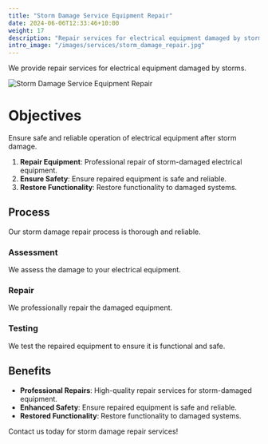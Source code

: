 ```yaml
---
title: "Storm Damage Service Equipment Repair"
date: 2024-06-06T12:33:46+10:00
weight: 17
description: "Repair services for electrical equipment damaged by storms to ensure safe and reliable operation."
intro_image: "/images/services/storm_damage_repair.jpg"
---
```


We provide repair services for electrical equipment damaged by storms.

![Storm Damage Service Equipment Repair](/images/services/storm_damage_repair.jpg)

# Objectives

Ensure safe and reliable operation of electrical equipment after storm damage.

1. **Repair Equipment**: Professional repair of storm-damaged electrical equipment.
2. **Ensure Safety**: Ensure repaired equipment is safe and reliable.
3. **Restore Functionality**: Restore functionality to damaged systems.

## Process

Our storm damage repair process is thorough and reliable.

### Assessment

We assess the damage to your electrical equipment.

### Repair

We professionally repair the damaged equipment.

### Testing

We test the repaired equipment to ensure it is functional and safe.

## Benefits

- **Professional Repairs**: High-quality repair services for storm-damaged equipment.
- **Enhanced Safety**: Ensure repaired equipment is safe and reliable.
- **Restored Functionality**: Restore functionality to damaged systems.

Contact us today for storm damage repair services!
